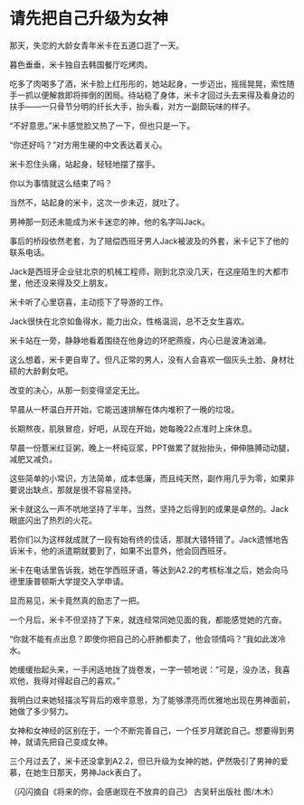 # 请先把自己升级为女神

那天，失恋的大龄女青年米卡在五道口逛了一天。 

暮色垂垂，米卡独自去韩国餐厅吃烤肉。 

吃多了肉喝多了酒，米卡脸上红彤彤的，她站起身，一步迈出，摇摇晃晃，索性随手一抓以便解救即将摔倒的困局。待站稳了身体，米卡才回过头去来得及看身边的扶手——一只骨节分明的纤长大手，抬头看，对方一副颇玩味的样子。 

“不好意思。”米卡感觉脸又热了一下，但也只是一下。 

“你还好吗？”对方用生硬的中文表达着关心。 

米卡忍住头痛，站起身，轻轻地摆了摆手。 

你以为事情就这么结束了吗？ 

当然不，站起身的米卡，这次一步未迈，就吐了。 

男神那一刻还未能成为米卡迷恋的神，他的名字叫Jack。 

事后的桥段依然老套，为了赔偿西班牙男人Jack被波及的外套，米卡记下了他的联系电话。 

Jack是西班牙企业驻北京的机械工程师，刚到北京没几天，在这座陌生的大都市里，他还没来得及交上朋友。 

米卡听了心里窃喜，主动揽下了导游的工作。 

Jack很快在北京如鱼得水，能力出众，性格温润，总不乏女生喜欢。 

米卡站在一旁，静静地看着围绕在他身边的环肥燕瘦，内心已是波涛汹涌。 

这么想着，米卡更自卑了。但凡正常的男人，没有人会喜欢一個灰头土脸、身材壮硕的大龄剩女吧。 

改变的决心，从那一刻变得坚定无比。 

早晨从一杯温白开开始，它能迅速排解在体内堆积了一晚的垃圾。 

长期熬夜，肌肤冒痘，好吧，从现在开始，她每晚22点准时上床休息。 

早晨一份薏米红豆粥，晚上一杯纯豆浆，PPT做累了就抬抬头，伸伸胳膊动动腿，减肥又减负。 

这些简单的小常识，方法简单，成本低廉，而且纯天然，副作用几乎为零，如果非要说出缺点，那就是很不容易坚持。 

米卡就这么一声不吭地坚持了半年，当然，坚持之后得到的成果是卓然的。Jack眼底闪出了热烈的火花。 

若你们以为这样就成就了一段有始有终的佳话，那就大错特错了。Jack遗憾地告诉米卡，他的派遣期就要到了，如果不出意外，他会回西班牙。 

米卡在电话里告诉我，她在学西班牙语，等达到A2.2的考核标准之后，她会向马德里康普顿斯大学提交入学申请。 

显而易见，米卡竟然真的励志了一把。 

一个月后，米卡不但坚持了下来，就连经常同她见面的我，都能感觉她的亢奋。 

“你就不能有点出息？即使你把自己的心肝肺都卖了，他会领情吗？”我如此泼冷水。 

她缓缓抬起头来，一手闲适地拢了拢卷发，一字一顿地说：“可是，没办法，我喜欢他，我得对得起自己的喜欢。” 

我明白过来她轻描淡写背后的艰辛意思，为了能够漂亮而优雅地出现在男神面前，她做了多少努力。 

女神和女神经的区别在于，一个不断完善自己，一个任岁月蹉跎自己。想要得到男神，就请先把自己变成女神。 

三个月过去了，米卡还没拿到A2.2，但已升级为女神的她，俨然吸引了男神的爱慕，在她生日那天，男神Jack表白了。 

（闪闪摘自《将来的你，会感谢现在不放弃的自己》 古吴轩出版社 图/木木）